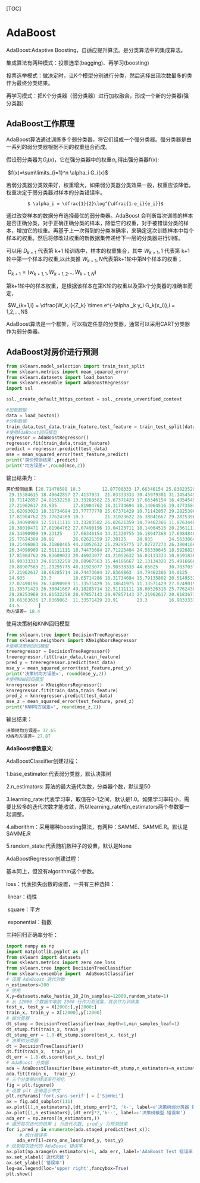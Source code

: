 [TOC]

# AdaBoost

AdaBoost:Adaptive Boosting，自适应提升算法。是分类算法中的集成算法。

集成算法有两种模式：投票选举(bagging)、再学习(boosting)

投票选举模式：做决定时，让K个模型分别进行分类，然后选择出现次数最多的类作为最终分类结果。

再学习模式：把K个分类器（弱分类器）进行加权融合，形成一个新的分类器(强分类器)

## **AdaBoost工作原理**

AdaBoost算法通过训练多个弱分类器，将它们组成一个强分类器。强分类器是由一系列的弱分类器根据不同的权重组合而成。

假设弱分类器为$G_i(x)$，它在强分类器中的权重$\alpha_i$,得出强分类器f(x):

​			 	$f(x)=\sum\limits_{i=1}^n \alpha_i G_i(x)​$

若弱分类器分类效果好，权重增大，如果弱分类器分类效果一般，权重应该降低，权重决定于弱分类器对样本的分类错误率。

 			$ \alpha_i = \dfrac{1}{2}\log^{\dfrac{1-e_i}{e_i}}$

通过改变样本的数据分布选择最优的弱分类器。AdaBoost 会判断每次训练的样本是否正确分类，对于正确正确分类的样本，降低它的权重，对于被错误分类的样本，增加它的权重。再基于上一次得到的分类准确率，来确定这次训练样本中每个样本的权重。然后将修改过权重的新数据集传递给下一层的分类器进行训练。

可以用 $D_{k+1}$ 代表第 k+1 轮训练中，样本的权重集合，其中 $W_{k+1},1$ 代表第 k+1 轮中第一个样本的权重,以此类推 $W_{k+1},N$代表第k+1轮中第N个样本的权重；

​		$D_{k+1} = (w_{k+1,1},W_{k+1,2}…,W_{k+1,N})$

第k+1轮中的样本权重，是根据该样本在第K轮的权重以及第k个分类器的准确率而定，

​		$W_{k+1,i} = \dfrac{W_k,i}{Z_k} \times e^{-\alpha _k y_i G_k(x_i)},i = 1,2,…,N$

AdaBoost算法是一个框架，可以指定任意的分类器，通常可以采用CART分类器作为弱分类器。



## **AdaBoost对房价进行预测**

```python
from sklearn.model_selection import train_test_split
from sklearn.metrics import mean_squared_error
from sklearn.datasets import load_boston
from sklearn.ensemble import AdaBoostRegressor
import ssl

ssl._create_default_https_context = ssl._create_unverified_context

#加载数据
data = load_boston()
#分割数据
train_data,test_data,train_feature,test_feature = train_test_split(data.data,data.target,test_size=0.25,random_state=33)
#使用AdaBoost回归模型
regressor = AdaBoostRegressor()
regressor.fit(train_data,train_feature)
predict = regressor.predict(test_data)
mse = mean_squared_error(test_feature,predict)
print('房价预测结果',predict)
print('均方误差=',round(mse,2))
```

输出结果为：

```python
房价预测结果 [20.71470588 10.3        12.87708333 17.66346154 25.83823529 22.65714286
 29.15384615 18.49642857 27.4137931  21.03333333 30.45979381 31.14545455
 10.71142857 24.81532258 13.33283582 25.67371429 17.66346154 16.49545455
 27.21962617 24.935      17.81904762 18.31734694 18.14064516 19.47735849
 31.62093023 18.31734694 23.77777778 25.67371429 10.71142857 29.28253968
 17.81904762 25.77624309 10.3        21.31023622 26.38041667 29.28253968
 26.34090909 12.51111111 13.33283582 26.02621359 14.79462366 11.87634409
 28.38010471 17.81904762 27.07490196 19.04123711 18.14064516 20.23611111
 26.34090909 19.23125    17.66346154 34.31320755 16.18947368 17.69848485
 25.77624309 20.91       26.02621359 17.38125    24.935      24.56330645
 19.21496063 16.31860465 44.21052632 21.29295775 17.02727273 26.38041667
 26.34090909 12.51111111 18.74473684 27.71223404 24.56330645 18.59268293
 17.81904762 26.83609023 20.46923077 44.21052632 16.03133333 10.85918367
 16.90333333 24.81532258 20.88907563 15.44166667 12.13134328 25.49166667
 20.88907563 21.29295775 48.11923077 16.90333333 44.65625    30.7037037
 27.21962617 18.66285714 18.74473684 17.8369863  14.79462366 34.0125
 24.935      23.3        18.65714286 18.31734694 15.79135802 20.51495327
 27.07490196 26.34090909 11.33571429 16.18641975 11.33571429 27.07490196
 11.33571429 26.38041667 49.18285714 12.51111111 18.00526316 25.77624309
 29.28253968 24.81532258 20.97857143 20.97857143 27.21962617 20.81836735
 19.66363636 17.8369863  11.33571429 20.91       23.3        16.90333333
 43.5       ]
均方误差= 18.4
```

使用决策树和KNN回归模型

```python
from sklearn.tree import DecisionTreeRegressor
from sklearn.neighbors import KNeighborsRegressor
#使用决策树回归模型
treeregressor = DecisionTreeRegressor()
treeregressor.fit(train_data,train_feature)
pred_y = treeregressor.predict(test_data)
mse_y = mean_squared_error(test_feature,pred_y)
print('决策树均方误差=', round(mse_y,2))
#使用KNN回归模型
knnregressor = KNeighborsRegressor()
knnregressor.fit(train_data,train_feature)
pred_z = knnregressor.predict(test_data)
mse_z = mean_squared_error(test_feature, pred_z)
print('KNN均方误差=', round(mse_z,2))
```

输出结果：

```python
决策树均方误差= 37.65
KNN均方误差= 27.87
```

**AdaBoost参数意义**:

AdaBoostClassifier创建过程：

1.base_estimator:代表弱分类器，默认决策树

2.n_estimators: 算法的最大迭代次数，分类器个数，默认是50

3.learning_rate:代表学习率，取值在0-1之间，默认是1.0。如果学习率较小，需要比较多的迭代次数才能收敛，所以learning_rate核n_estimators两个参数要一起调整。

4.alborithm：采用哪种boosting算法，有两种：SAMME、SAMME.R。默认是SAMME.R

5.random_state:代表随机数种子的设置，默认是None

AdaBoostRegressor创建过程：

基本同上，但没有algorithm这个参数。

loss：代表损失函数的设置，一共有三种选择：

​		linear：线性

​		square：平方

​		exponential：指数



三种回归正确率分析：

```python
import numpy as np
import matplotlib.pyplot as plt
from sklearn import datasets
from sklearn.metrics import zero_one_loss
from sklearn.tree import DecisionTreeClassifier
from sklearn.ensemble import  AdaBoostClassifier
# 设置 AdaBoost 迭代次数
n_estimators=200
# 使用
X,y=datasets.make_hastie_10_2(n_samples=12000,random_state=1)
# 从 12000 个数据中取前 2000 行作为测试集，其余作为训练集
test_x, test_y = X[2000:],y[2000:]
train_x, train_y = X[:2000],y[:2000]
# 弱分类器
dt_stump = DecisionTreeClassifier(max_depth=1,min_samples_leaf=1)
dt_stump.fit(train_x, train_y)
dt_stump_err = 1.0-dt_stump.score(test_x, test_y)
# 决策树分类器
dt = DecisionTreeClassifier()
dt.fit(train_x,  train_y)
dt_err = 1.0-dt.score(test_x, test_y)
# AdaBoost 分类器
ada = AdaBoostClassifier(base_estimator=dt_stump,n_estimators=n_estimators)
ada.fit(train_x,  train_y)
# 三个分类器的错误率可视化
fig = plt.figure()
# 设置 plt 正确显示中文
plt.rcParams['font.sans-serif'] = ['SimHei']
ax = fig.add_subplot(111)
ax.plot([1,n_estimators],[dt_stump_err]*2, 'k-', label=u'决策树弱分类器 错误率')
ax.plot([1,n_estimators],[dt_err]*2,'k--', label=u'决策树模型 错误率')
ada_err = np.zeros((n_estimators,))
# 遍历每次迭代的结果 i 为迭代次数, pred_y 为预测结果
for i,pred_y in enumerate(ada.staged_predict(test_x)):
     # 统计错误率
    ada_err[i]=zero_one_loss(pred_y, test_y)
# 绘制每次迭代的 AdaBoost 错误率 
ax.plot(np.arange(n_estimators)+1, ada_err, label='AdaBoost Test 错误率', color='orange')
ax.set_xlabel('迭代次数')
ax.set_ylabel('错误率')
leg=ax.legend(loc='upper right',fancybox=True)
plt.show()
```

